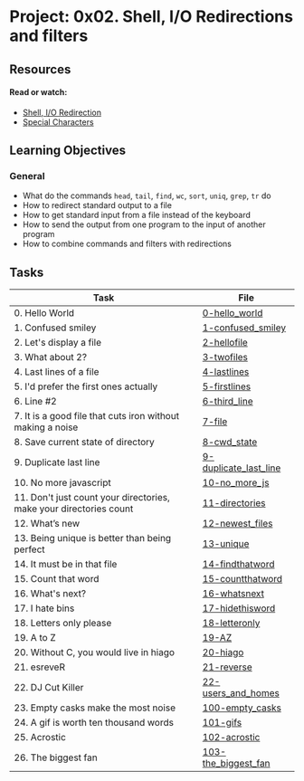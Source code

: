 # Project: 0x02. Shell, I/O Redirections and filters

## Resources

#### Read or watch:

* [Shell, I/O Redirection](https://intranet.alxswe.com/rltoken/fGOQQXRKbvOcd1qLRxHzLQ)
* [Special Characters](https://intranet.alxswe.com/rltoken/c1pz13vke3HPH0S8iALbtw)
## Learning Objectives

### General

* What do the commands <code>head</code>, <code>tail</code>, <code>find</code>, <code>wc</code>, <code>sort</code>, <code>uniq</code>, <code>grep</code>, <code>tr</code> do
* How to redirect standard output to a file
* How to get standard input from a file instead of the keyboard
* How to send the output from one program to the input of another program
* How to combine commands and filters with redirections
## Tasks

| Task | File |
| ---- | ---- |
| 0. Hello World | [0-hello_world](./0-hello_world) |
| 1. Confused smiley | [1-confused_smiley ](./1-confused_smiley ) |
| 2. Let's display a file | [2-hellofile](./2-hellofile) |
| 3. What about 2? | [3-twofiles](./3-twofiles) |
| 4. Last lines of a file | [4-lastlines](./4-lastlines) |
| 5. I'd prefer the first ones actually | [5-firstlines](./5-firstlines) |
| 6. Line #2 | [6-third_line](./6-third_line) |
| 7. It is a good file that cuts iron without making a noise | [7-file](./7-file) |
| 8. Save current state of directory | [8-cwd_state ](./8-cwd_state ) |
| 9. Duplicate last line | [9-duplicate_last_line ](./9-duplicate_last_line ) |
| 10. No more javascript | [10-no_more_js ](./10-no_more_js ) |
| 11. Don't just count your directories, make your directories count | [11-directories](./11-directories) |
| 12. What’s new | [12-newest_files](./12-newest_files) |
| 13. Being unique is better than being perfect | [13-unique](./13-unique) |
| 14. It must be in that file | [14-findthatword](./14-findthatword) |
| 15. Count that word | [15-countthatword](./15-countthatword) |
| 16. What's next? | [16-whatsnext](./16-whatsnext) |
| 17. I hate bins | [17-hidethisword](./17-hidethisword) |
| 18. Letters only please | [18-letteronly](./18-letteronly) |
| 19. A to Z | [19-AZ ](./19-AZ ) |
| 20. Without C, you would live in hiago | [20-hiago ](./20-hiago ) |
| 21. esreveR | [21-reverse ](./21-reverse ) |
| 22. DJ Cut Killer | [22-users_and_homes](./22-users_and_homes) |
| 23. Empty casks make the most noise | [100-empty_casks](./100-empty_casks) |
| 24. A gif is worth ten thousand words | [101-gifs](./101-gifs) |
| 25. Acrostic | [102-acrostic](./102-acrostic) |
| 26. The biggest fan | [103-the_biggest_fan](./103-the_biggest_fan) |
